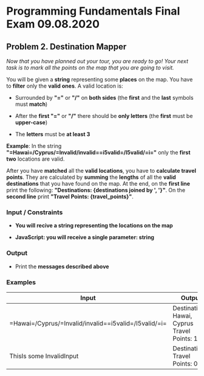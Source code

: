 # Programming Fundamentals Final Exam 09.08.2020

## Problem 2. Destination Mapper

*Now that you have planned out your tour, you are ready to go! Your next task is
to mark all the points on the map that you are going to visit.*

You will be given a **string** representing some **places** on the map. You have
to **filter** only the **valid ones**. A valid location is:

-   Surrounded by **"="** or **"/"** on **both sides** (the **first** and the
    **last** symbols must **match**)

-   After the **first "="** or **"/"** there should be **only letters** (the
    **first** must be **upper-case**)

-   The **letters** must be **at least 3**

**Example**: In the string
**"=Hawai=/Cyprus/=Invalid/invalid==i5valid=/I5valid/=i="** only the **first
two** locations are valid.

After you have **matched** all the **valid locations**, you have to **calculate
travel points**. They are calculated by **summing** the **lengths** of all the
**valid destinations** that you have found on the map. At the end, on the
**first line** print the following: **"Destinations: {destinations joined by ',
'}"**. On the **second line** print **"Travel Points: {travel_points}"**.

### Input / Constraints

-   **You will recive a string representing the locations on the map**

-   **JavaScript: you will receive a single parameter: string**

### Output

-   Print the **messages described above**

### Examples

| **Input**                                             | **Output**                                    |
|-------------------------------------------------------|-----------------------------------------------|
| =Hawai=/Cyprus/=Invalid/invalid==i5valid=/I5valid/=i= | Destinations: Hawai, Cyprus Travel Points: 11 |
| ThisIs some InvalidInput                              | Destinations: Travel Points: 0                |
